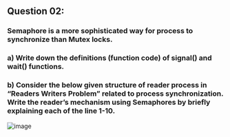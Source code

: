 ## Question 02:

### Semaphore is a more sophisticated way for process to synchronize than Mutex locks.
### a)	Write down the definitions (function code) of signal() and wait() functions.

### b)	Consider the below given structure of reader process in “Readers Writers Problem” related to process synchronization. Write the reader’s mechanism using Semaphores by briefly explaining each of the line 1-10.
![image](https://user-images.githubusercontent.com/44818405/200135297-2df0677c-757e-4691-b2b1-e647884f6f91.png)
